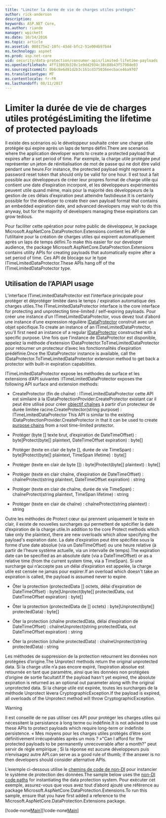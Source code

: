 ```yaml
---
title: "Limiter la durée de vie de charges utiles protégés"
author: rick-anderson
description: 
keywords: ASP.NET Core,
ms.author: riande
manager: wpickett
ms.date: 10/14/2016
ms.topic: article
ms.assetid: 000175e2-10fc-43dd-bfc2-51e004b97b44
ms.technology: aspnet
ms.prod: asp.net-core
uid: security/data-protection/consumer-apis/limited-lifetime-payloads
ms.openlocfilehash: 4ff13803b328c1e9dd2934c38c88b43f5798de03
ms.sourcegitcommit: 0b6c8e6d81d2b3c161cd375036eecbace46a9707
ms.translationtype: MT
ms.contentlocale: fr-FR
ms.lasthandoff: 08/11/2017
---
```

# <a name="limiting-the-lifetime-of-protected-payloads"></a><span data-ttu-id="db36d-103">Limiter la durée de vie de charges utiles protégés</span><span class="sxs-lookup"><span data-stu-id="db36d-103">Limiting the lifetime of protected payloads</span></span>

<span data-ttu-id="db36d-104">Il existe des scénarios où le développeur souhaite créer une charge utile protégée qui expire après un laps de temps défini.</span><span class="sxs-lookup"><span data-stu-id="db36d-104">There are scenarios where the application developer wants to create a protected payload that expires after a set period of time.</span></span> <span data-ttu-id="db36d-105">Par exemple, la charge utile protégée peut représenter un jeton de réinitialisation de mot de passe qui ne doit être valid pendant une heure.</span><span class="sxs-lookup"><span data-stu-id="db36d-105">For instance, the protected payload might represent a password reset token that should only be valid for one hour.</span></span> <span data-ttu-id="db36d-106">Il est tout à fait possible aux développeurs de créer leur propres format de charge utile qui contient une date d’expiration incorporé, et les développeurs expérimentés peuvent utile quand même, mais pour la majorité des développeurs de la gestion de ces délais d’expiration peut atteindre fastidieuse.</span><span class="sxs-lookup"><span data-stu-id="db36d-106">It is certainly possible for the developer to create their own payload format that contains an embedded expiration date, and advanced developers may wish to do this anyway, but for the majority of developers managing these expirations can grow tedious.</span></span>

<span data-ttu-id="db36d-107">Pour faciliter cette opération pour notre public de développeur, le package Microsoft.AspNetCore.DataProtection.Extensions contient les API de l’utilitaire pour la création de charges utiles qui expirent automatiquement après un laps de temps défini.</span><span class="sxs-lookup"><span data-stu-id="db36d-107">To make this easier for our developer audience, the package Microsoft.AspNetCore.DataProtection.Extensions contains utility APIs for creating payloads that automatically expire after a set period of time.</span></span> <span data-ttu-id="db36d-108">Ces API de blocage sur le type ITimeLimitedDataProtector.</span><span class="sxs-lookup"><span data-stu-id="db36d-108">These APIs hang off of the ITimeLimitedDataProtector type.</span></span>

## <a name="api-usage"></a><span data-ttu-id="db36d-109">Utilisation de l’API</span><span class="sxs-lookup"><span data-stu-id="db36d-109">API usage</span></span>

<span data-ttu-id="db36d-110">L’interface ITimeLimitedDataProtector est l’interface principale pour protéger et déprotéger limitée dans le temps / expiration automatique des charges utiles.</span><span class="sxs-lookup"><span data-stu-id="db36d-110">The ITimeLimitedDataProtector interface is the core interface for protecting and unprotecting time-limited / self-expiring payloads.</span></span> <span data-ttu-id="db36d-111">Pour créer une instance d’un ITimeLimitedDataProtector, vous devez tout d’abord une instance d’une expression régulière [IDataProtector](overview.md) construit avec un objet spécifique.</span><span class="sxs-lookup"><span data-stu-id="db36d-111">To create an instance of an ITimeLimitedDataProtector, you'll first need an instance of a regular [IDataProtector](overview.md) constructed with a specific purpose.</span></span> <span data-ttu-id="db36d-112">Une fois que l’instance de IDataProtector est disponible, appelez la méthode d’extension IDataProtector.ToTimeLimitedDataProtector pour retourner un protecteur d’avec les fonctionnalités d’expiration prédéfinie.</span><span class="sxs-lookup"><span data-stu-id="db36d-112">Once the IDataProtector instance is available, call the IDataProtector.ToTimeLimitedDataProtector extension method to get back a protector with built-in expiration capabilities.</span></span>

<span data-ttu-id="db36d-113">ITimeLimitedDataProtector expose les méthodes de surface et les extensions d’API suivantes :</span><span class="sxs-lookup"><span data-stu-id="db36d-113">ITimeLimitedDataProtector exposes the following API surface and extension methods:</span></span>

* <span data-ttu-id="db36d-114">CreateProtector (fin de chaîne) : ITimeLimitedDataProtector cette API est similaire à la IDataProtectionProvider.CreateProtector existant car il peut être utilisé pour créer [objectif chaînes](purpose-strings.md) à partir d’un protecteur de durée limitée racine.</span><span class="sxs-lookup"><span data-stu-id="db36d-114">CreateProtector(string purpose) : ITimeLimitedDataProtector This API is similar to the existing IDataProtectionProvider.CreateProtector in that it can be used to create [purpose chains](purpose-strings.md) from a root time-limited protector.</span></span>

* <span data-ttu-id="db36d-115">Protéger (byte [] texte brut, d’expiration de DateTimeOffset) : byte]</span><span class="sxs-lookup"><span data-stu-id="db36d-115">Protect(byte[] plaintext, DateTimeOffset expiration) : byte[]</span></span>

* <span data-ttu-id="db36d-116">Protéger (texte en clair de byte [], durée de vie TimeSpan) : byte]</span><span class="sxs-lookup"><span data-stu-id="db36d-116">Protect(byte[] plaintext, TimeSpan lifetime) : byte[]</span></span>

* <span data-ttu-id="db36d-117">Protéger (texte en clair de byte []) : byte]</span><span class="sxs-lookup"><span data-stu-id="db36d-117">Protect(byte[] plaintext) : byte[]</span></span>

* <span data-ttu-id="db36d-118">Protéger (texte en clair chaîne, d’expiration de DateTimeOffset) : chaîne</span><span class="sxs-lookup"><span data-stu-id="db36d-118">Protect(string plaintext, DateTimeOffset expiration) : string</span></span>

* <span data-ttu-id="db36d-119">Protéger (texte en clair de chaîne, durée de vie TimeSpan) : chaîne</span><span class="sxs-lookup"><span data-stu-id="db36d-119">Protect(string plaintext, TimeSpan lifetime) : string</span></span>

* <span data-ttu-id="db36d-120">Protéger (texte en clair de chaîne) : chaîne</span><span class="sxs-lookup"><span data-stu-id="db36d-120">Protect(string plaintext) : string</span></span>

<span data-ttu-id="db36d-121">Outre les méthodes de Protect cœur qui prennent uniquement le texte en clair, il existe de nouvelles surcharges qui permettent de spécifier la date d’expiration de la charge utile.</span><span class="sxs-lookup"><span data-stu-id="db36d-121">In addition to the core Protect methods which take only the plaintext, there are new overloads which allow specifying the payload's expiration date.</span></span> <span data-ttu-id="db36d-122">La date d’expiration peut être spécifiée sous la forme d’une date absolue (via un DateTimeOffset) ou une heure relative (à partir de l’heure système actuelle, via un intervalle de temps).</span><span class="sxs-lookup"><span data-stu-id="db36d-122">The expiration date can be specified as an absolute date (via a DateTimeOffset) or as a relative time (from the current system time, via a TimeSpan).</span></span> <span data-ttu-id="db36d-123">Si une surcharge qui n’accepte pas un délai d’expiration est appelée, la charge utile est censée ne jamais pour expirer.</span><span class="sxs-lookup"><span data-stu-id="db36d-123">If an overload which doesn't take an expiration is called, the payload is assumed never to expire.</span></span>

* <span data-ttu-id="db36d-124">Ôter la protection (protectedData [] octets, délai d’expiration de DateTimeOffset) : byte]</span><span class="sxs-lookup"><span data-stu-id="db36d-124">Unprotect(byte[] protectedData, out DateTimeOffset expiration) : byte[]</span></span>

* <span data-ttu-id="db36d-125">Ôter la protection (protectedData de [] octets) : byte]</span><span class="sxs-lookup"><span data-stu-id="db36d-125">Unprotect(byte[] protectedData) : byte[]</span></span>

* <span data-ttu-id="db36d-126">Ôter la protection (chaîne protectedData, délai d’expiration de DateTimeOffset) : chaîne</span><span class="sxs-lookup"><span data-stu-id="db36d-126">Unprotect(string protectedData, out DateTimeOffset expiration) : string</span></span>

* <span data-ttu-id="db36d-127">Ôter la protection (chaîne protectedData) : chaîne</span><span class="sxs-lookup"><span data-stu-id="db36d-127">Unprotect(string protectedData) : string</span></span>

<span data-ttu-id="db36d-128">Les méthodes de suppression de la protection retournent les données non protégées d’origine.</span><span class="sxs-lookup"><span data-stu-id="db36d-128">The Unprotect methods return the original unprotected data.</span></span> <span data-ttu-id="db36d-129">Si la charge utile n’a pas encore expiré, l’expiration absolue est retournée en tant que paramètre, ainsi que les données non protégées d’origine de sortie facultatif.</span><span class="sxs-lookup"><span data-stu-id="db36d-129">If the payload hasn't yet expired, the absolute expiration is returned as an optional out parameter along with the original unprotected data.</span></span> <span data-ttu-id="db36d-130">Si la charge utile est expirée, toutes les surcharges de la méthode Unprotect lèvera CryptographicException.</span><span class="sxs-lookup"><span data-stu-id="db36d-130">If the payload is expired, all overloads of the Unprotect method will throw CryptographicException.</span></span>

>[!WARNING]
> <span data-ttu-id="db36d-131">Il est conseillé de ne pas utiliser ces API pour protéger les charges utiles qui nécessitent la persistance à long terme ou indéfinie.</span><span class="sxs-lookup"><span data-stu-id="db36d-131">It is not advised to use these APIs to protect payloads which require long-term or indefinite persistence.</span></span> <span data-ttu-id="db36d-132">« Mes moyens pour les charges utiles protégés d’être sont définitivement irrécupérables après un mois ? »</span><span class="sxs-lookup"><span data-stu-id="db36d-132">"Can I afford for the protected payloads to be permanently unrecoverable after a month?"</span></span> <span data-ttu-id="db36d-133">peut servir de règle empirique ; Si la réponse est aucune développeurs puis n’envisagez autre API.</span><span class="sxs-lookup"><span data-stu-id="db36d-133">can serve as a good rule of thumb; if the answer is no then developers should consider alternative APIs.</span></span>

<span data-ttu-id="db36d-134">L’exemple ci-dessous utilise le [chemins de code de non-DI](../configuration/non-di-scenarios.md) pour instancier le système de protection des données.</span><span class="sxs-lookup"><span data-stu-id="db36d-134">The sample below uses the [non-DI code paths](../configuration/non-di-scenarios.md) for instantiating the data protection system.</span></span> <span data-ttu-id="db36d-135">Pour exécuter cet exemple, assurez-vous que vous avez tout d’abord ajouté une référence au package Microsoft.AspNetCore.DataProtection.Extensions.</span><span class="sxs-lookup"><span data-stu-id="db36d-135">To run this sample, ensure that you have first added a reference to the Microsoft.AspNetCore.DataProtection.Extensions package.</span></span>

<span data-ttu-id="db36d-136">[!code-none[Main](limited-lifetime-payloads/samples/limitedlifetimepayloads.cs)]</span><span class="sxs-lookup"><span data-stu-id="db36d-136">[!code-none[Main](limited-lifetime-payloads/samples/limitedlifetimepayloads.cs)]</span></span>
